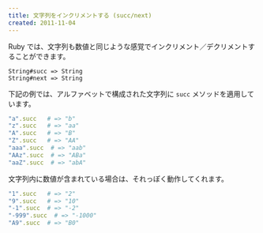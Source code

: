 ```yaml
---
title: 文字列をインクリメントする (succ/next)
created: 2011-11-04
---
```


Ruby では、文字列も数値と同じような感覚でインクリメント／デクリメントすることができます。

```
String#succ => String
String#next => String
```

下記の例では、アルファベットで構成された文字列に `succ` メソッドを適用しています。

```ruby
"a".succ   # => "b"
"z".succ   # => "aa"
"A".succ   # => "B"
"Z".succ   # => "AA"
"aaa".succ  # => "aab"
"AAz".succ  # => "ABa"
"aaZ".succ  # => "abA"
```

文字列内に数値が含まれている場合は、それっぽく動作してくれます。

```ruby
"1".succ   # => "2"
"9".succ   # => "10"
"-1".succ  # => "-2"
"-999".succ  # => "-1000"
"A9".succ  # => "B0"
```

